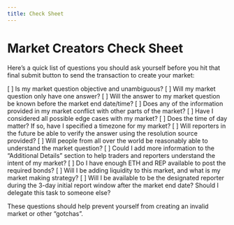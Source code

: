 ```yaml
---
title: Check Sheet
---
```

# Market Creators Check Sheet

Here’s a quick list of questions you should ask yourself before you hit that final submit button to send the transaction to create your market:

[ ] Is my market question objective and unambiguous?
[ ] Will my market question only have one answer?
[ ] Will the answer to my market question be known before the market end date/time?
[ ] Does any of the information provided in my market conflict with other parts of the market?
[ ] Have I considered all possible edge cases with my market?
[ ] Does the time of day matter? If so, have I specified a timezone for my market?
[ ] Will reporters in the future be able to verify the answer using the resolution source provided?
[ ] Will people from all over the world be reasonably able to understand the market question?
[ ] Could I add more information to the “Additional Details” section to help traders and reporters understand the intent of my market?
[ ] Do I have enough ETH and REP available to post the required bonds?
[ ] Will I be adding liquidity to this market, and what is my market making strategy?
[ ] Will I be available to be the designated reporter during the 3-day initial report window after the market end date? Should I delegate this task to someone else?

These questions should help prevent yourself from creating an invalid market or other “gotchas”.
